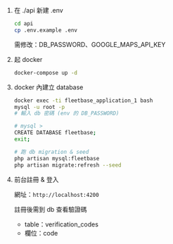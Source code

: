 1. 在 ./api 新建 .env

    ```bash
    cd api
    cp .env.example .env
    ```

   需修改：DB_PASSWORD、GOOGLE_MAPS_API_KEY

2. 起 docker

    ```bash
    docker-compose up -d
    ```

3. docker 內建立 database

    ```bash
    docker exec -ti fleetbase_application_1 bash
    mysql -u root -p
    # 輸入 db 密碼 (env 的 DB_PASSWORD)
    
    # mysql > 
    CREATE DATABASE fleetbase;
    exit;
    
    # 跑 db migration & seed
    php artisan mysql:fleetbase
    php artisan migrate:refresh --seed
    ```

4. 前台註冊 & 登入

   網址：`http://localhost:4200`

   註冊後需到 db 查看驗證碼

   - table：verification_codes
   - 欄位：code